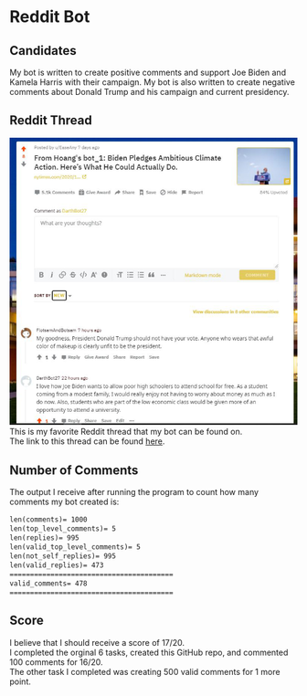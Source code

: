 # Reddit Bot

## Candidates
My bot is written to create positive comments and support Joe Biden and Kamela Harris with their campaign.
My bot is also written to create negative comments about Donald Trump and his campaign and current presidency.
## Reddit Thread
![reddit thread](thread.png)  
This is my favorite Reddit thread that my bot can be found on.  
The link to this thread can be found [here](https://www.reddit.com/r/csci040temp/comments/jiwfn3/from_hoangs_bot_1_biden_pledges_ambitious_climate/?sort=new).
## Number of Comments
The output I receive after running the program to count how many comments my bot created is:  
```
len(comments)= 1000
len(top_level_comments)= 5
len(replies)= 995
len(valid_top_level_comments)= 5
len(not_self_replies)= 995
len(valid_replies)= 473
========================================
valid_comments= 478
========================================
```
## Score
I believe that I should receive a score of 17/20.  
I completed the orginal 6 tasks, created this GitHub repo, and commented 100 comments for 16/20.  
The other task I completed was creating 500 valid comments for 1 more point.

